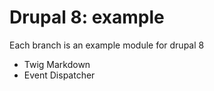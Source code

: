Drupal 8: example
======

Each branch is an example module for drupal 8
- Twig Markdown
- Event Dispatcher
